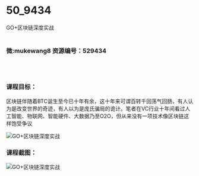 # 50_9434
GO+区块链深度实战
<br/></br>
<h3>微:mukewang8 资源编号：529434</h3>
<br/></br>
<h3>课程目标：</h3>
<p><a title="查看与 区块链 相关的文章" target="_blank">区块链</a>伴随着BTC诞生至今已十年有余，这十年来可谓百转千回荡气回肠，有人认为是改变世界的奇迹，有人以为是庞氏骗局的诡计。笔者在VC行业十年间看过人工智能、物联网、智能硬件、大数据乃至O2O，但从来没有一项技术像区块链这样饱受争议</p>
<p><img src="https://www.ko996.com/wp-content/uploads/img/2019/12/1-9-300x169.png" alt="GO+区块链深度实战"></p>
<h3>课程截图：</h3>
<p><img src="https://www.ko996.com/wp-content/uploads/img/2019/12/11111-71.jpg" alt="GO+区块链深度实战"></p>
<p>&nbsp;</p>
